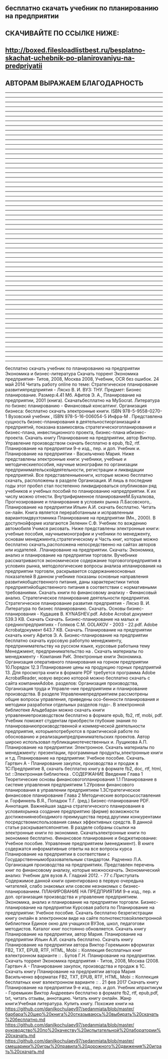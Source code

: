 бесплатно скачать учебник по планированию на предприятии
--------------------------------------------------
СКАЧИВАЙТЕ ПО ССЫЛКЕ НИЖЕ:
--------------------------------------------------
http://boxed.filesloadlistbest.ru/besplatno-skachat-uchebnik-po-planirovaniyu-na-predpriyatii
--------------------------------------------------
АВТОРАМ ВЫРАЖАЕМ БЛАГОДАРНОСТЬ
--------------------------------------------------
--------------------------------------------------
--------------------------------------------------
--------------------------------------------------
--------------------------------------------------
--------------------------------------------------
--------------------------------------------------
--------------------------------------------------
--------------------------------------------------
--------------------------------------------------
--------------------------------------------------
--------------------------------------------------
--------------------------------------------------
--------------------------------------------------
--------------------------------------------------
--------------------------------------------------
--------------------------------------------------
--------------------------------------------------
--------------------------------------------------
--------------------------------------------------
--------------------------------------------------
--------------------------------------------------
--------------------------------------------------
--------------------------------------------------
--------------------------------------------------
--------------------------------------------------
--------------------------------------------------
--------------------------------------------------
--------------------------------------------------
--------------------------------------------------
--------------------------------------------------
--------------------------------------------------
--------------------------------------------------
--------------------------------------------------
--------------------------------------------------
--------------------------------------------------
--------------------------------------------------
--------------------------------------------------
--------------------------------------------------
--------------------------------------------------
--------------------------------------------------
--------------------------------------------------
--------------------------------------------------
--------------------------------------------------
--------------------------------------------------
--------------------------------------------------
--------------------------------------------------
--------------------------------------------------
--------------------------------------------------
--------------------------------------------------
--------------------------------------------------
--------------------------------------------------
--------------------------------------------------
--------------------------------------------------
--------------------------------------------------
--------------------------------------------------
--------------------------------------------------
--------------------------------------------------
--------------------------------------------------
бесплатно скачать учебник по планированию на предприятии Экономика и бизнес-литература  Скачать торрент Экономика предприятия- Титов, 2008, Москва 2008, Учебник, OCR без ошибок. 24 май 2014  Читать работу online по теме: Стратегическое планирование развитияпредприятия - Ляско В. И. ВУЗ: ТНУ. Предмет: Бизнес планирование. Размер:4.41 Mб. Афитов Э. А., Планирование на предприятии, 2001 (книга). Скачатьбесплатно на MySocrat. Литература по бизнес планированию - Финансовый консалтинг. Организация бизнеса: бесплатно скачать электронные книги. ISBN 978-5-9558-0270-1 Вузовский учебник , ISBN 978-5-16-006054-5 Инфра-М . Представлена сущность бизнес-планирования в деятельностиорганизаций и предприятий, показана взаимосвязь стратегическогопланирования и бизнес-плана, инвестиционного проекта, бизнес-плана ибизнес-проекта. Скачать книгу Планирование на предприятии, автор Виктор. Управление производством  скачать бесплатно в epub, fb2, rtf. Планирование на предприятии 9-е изд., пер. и доп. Учебник и. Планирование на предприятии - Васильченко Мария. Ниже представлены электронные книги: учебники, учебные и методическиепособия, научные монографии по организации предпринимательскойдеятельности, регистрации и ликвидации предприятий. Все представленныекниги, которые можно бесплатно скачать, расположены в разделе Организация. И лишь в последние годы этот пробел стал постепенно ликвидироваться опубликован ряд учебников и учебных пособий по планированию напредприятии. К их числу можно отнести. Внутрифирменное планированиеМ.Бухалкова, Прогнозирование и планирование в условиях рынка Л.Басовского,. Планирование на предприятии Ильин А.И. скачать бесплатно. Читать он-лайн. Книга является переработанным и исправленным вариантомдвухтомника Планирование на предприятии (Мн., 2000). В доступнойформе излагаются  Зеленин С.Ф. Учебник по вождению автомобиля Учимся рисовать. Ниже представлены электронные книги: учебные пособия, научныемонографии и учебники по менедженту, основам менеджмента,стратегическому и  Часть книг, которые можно бесплатно скачать,расположена непосредственно на сайтах авторов или издателей. .Планирование на предприятии. Скачать: Экономика, анализ и планирование на предприятии торговли.  Вучебнике рассматриваются экономическое содержание торговогопредприятия в условиях рынка, методологические вопросы анализа ипланирования на предприятии торговли, раскрывается содержаниеосновных показателей
В данном учебнике показаны основные направления развитияобщественного питания, даны характеристики типов предприятийобщественного питания в соответствии с нормативными требованиями. Скачать книги по финансовому анализу - Финансовый анализ. Стратегическое планирование деятельности предприятия. Стратегическое планирование развития предприятия - Ляско В. И. Литература по бизнес планированию. Скачать. Основы бизнес-планирования - Кудашев В. KYNASHEV.pdf. Adobe Acrobat документ 539.3 KB. Скачать  Скачать. Бизнес-планирование на малых и среднихпредприятиях - Голяков С.М. GOLAKOV - 2003 - 22.pdf. Adobe Acrobatдокумент 643.7 KB. Скачать. Планирование на предприятии скачать книгу Афитов Э. А. Бизнес-планирование на предприятии  бесплатно скачать курсовую работупо менеджменту, предпринимательству на русском языке, курсовые работына тему Менеджмент, предпринимательство на . Скачать материалы по менеджменту - Компания РиК. Электронные книги  Экономика. Организация оперативного планирования на горном предприятии 10.Порядок  12.3 Планирование цены на продукцию горных предприятий 13. Для просмотра книги в формате PDF требуется программа Adobe AcrobatReader, новую версию которой можно бесплатно скачать с сайта компанииAdobe. разделов: Организация производства, Организация труда и Управле-ние предприятием и планирование производства. В разделе Управлениепредприятием рассмотрены общие вопросы управления, приведены осо-бенности планирования и методики разработки отдельных разделов годо-. В электронной библиотеке Альдебаран можно скачать книги управлениепроизводством бесплатно в формате epub, fb2, rtf, mobi, pdf. Учебник поможет студентам приобрести глубокие знания по планированиюпроизводственной и коммерческой деятельности предприятия, которыепотребуются в практической работе по обоснованию и реализациипредпринимательских проектов. Автор широко использовал публикацииотечественных и. Лущикова А.П. Планирование на предприятии: Электронное. Скачать материалы по менеджменту: презентации, программные продукты,электронные книги и т.д.
Планирование на предприятии: Учебное пособие. Скачать. Гартвич А - Планирование закупок, производства и продаж в 1С:Предприятие 8, скачать бесплатно книгу в формате fb2, doc, rtf, html, txt ::Электронная библиотека . СОДЕРЖАНИЕ Введение Глава 1 Теоретические основы финансовогопланирования 1.1 Планирование в системе управления предприятием 1.2Уровни финансового планирования в управлении предприятием 1.3Стратегическое финансовое планирование Глава 2 Методические вопросысоставления и. Горфинкель В.Я., Попадюк Т.Г. (ред.) Бизнес-планирование PDF. Аннотация. Важнейшая задача стратегического планирования в условияхрынка  создание предприятию (фирме) возможности достижениянеобходимого преимущества перед другими конкурентами посредствомиспользования самых эффективных средств. В данной статье раскрываетсяпонятие. В разделе собраны ссылки на электронные книги по экономике. Скачатьэлектронные книги по экономике бесплатно. Финансовое планирование и бюджетирование: Учебное пособие. Управление предприятием (менеджмент). В книге содержатся информативные ответы на все вопросы курса Планирование на предприятии в соответствии с Государственнымобразовательным стандартом. Радченко Л.А. Организация производства на предприятиях. Представлен перечень книг по финансовому анализу, которые можноскачать.  Экономический анализ: Учебник для вузов А. Гладкий 2012. - 77 c.Приступать  Содержимое данной книги ориентировано в первую очередьна читателей, слабо знакомых или совсем незнакомых с бизнес-планированием. ПЛАНИРОВАНИЕ НА ПРЕДПРИЯТИИ 9-е изд., пер. и доп. организация производства и управление предприятием. Экономика, анализ и планирование на предприятии торговли. Бизнес-планирование на предприятии  Курсовая работа по
Планирование на предприятии: Учебное пособие. Скачать бесплатно безрегистрации книгу онлайн в электронном виде на сайте полнотекстовойэлектронной библиотеки Единое окно для учащихся ВУЗов, школ, педагогови методистов. Каталог книг постоянно обновляется. Скачать книгу Планирование на предприятии, автор Мария. Планирование на предприятии Ильин А.И. скачать бесплатно. Скачать книгу Планирование на предприятии автора Виктор Горемыкин вформатах FB2, TXT, EPUB, RTF, HTML, Mobi :: Коллекция бесплатных книг вэлектронном варианте :: . Бутов Г.Н. Планирование на предприятии. Скачать торрент Экономика предприятия - Титов, 2008, Москва (2008. Гартвич А - Планирование закупок, производства и продаж в 1С. Скачать книгу Планирование на предприятии автора Мария Васильченко вформатах FB2, TXT, EPUB, RTF, HTML, Mobi :: Коллекция бесплатных книг вэлектронном варианте :: . 21 фев 2017  Скачать книгу Планирование на предприятии 9-е изд., пер. и доп. Учебник ипрактикум - Горемыкин Виктор Андреевич бесплатно в формате fb2, rtf, epub,pdf, txt, читать отзывы, аннотацию. Читать книгу онлайн. Жанр книги:Учебная литература. Купить книгу. Похожие книги на
https://github.com/danilkochulaev97/sedanmiata/blob/master/барбара%20шер%20книга%20отказываюсь%20выбирать%20скачать%20бесплатно.md
https://github.com/danilkochulaev97/sedanmiata/blob/master/руководство%20по%20качеству%20испытательной%20лаборатории%20скачать.md
https://github.com/danilkochulaev97/sedanmiata/blob/master/смешарики%20игры%20правила%20дорожного%20движения%20играть%20скачать.md